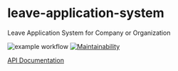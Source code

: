 # leave-application-system
Leave Application System for Company or Organization

![example workflow](https://github.com/ncutixavier/leave-application-system/actions/workflows/node.js.yml/badge.svg)
[![Maintainability](https://api.codeclimate.com/v1/badges/83fe6e2330de32d565f8/maintainability)](https://codeclimate.com/github/ncutixavier/leave-application-system/maintainability)

[API Documentation](https://nx-leave-app.herokuapp.com/docs/#/)
